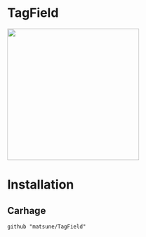 # TagField
<img src="https://github.com/matsune/TagField/raw/master/Assets/demo.gif" width="300">

# Installation
## Carhage
`github "matsune/TagField"`
